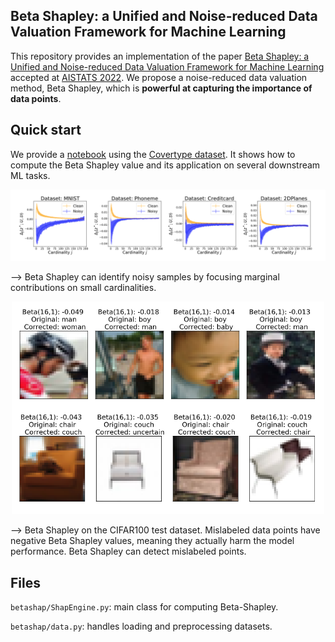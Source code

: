 ## Beta Shapley: a Unified and Noise-reduced Data Valuation Framework for Machine Learning

This repository provides an implementation of the paper [Beta Shapley: a Unified and Noise-reduced Data Valuation Framework for Machine Learning](https://arxiv.org/abs/2110.14049) accepted at [AISTATS 2022](https://aistats.org/aistats2022). We propose a noise-reduced data valuation method, Beta Shapley, which is **powerful at capturing the importance of data points**.

## Quick start

We provide a [notebook](notebook/Example_Covertype_dataset.ipynb) using the [Covertype dataset](https://scikit-learn.org/stable/modules/generated/sklearn.datasets.fetch_covtype.html). It shows how to compute the Beta Shapley value and its application on several downstream ML tasks.

<p align="center">
<img src="./fig/mc_plot.png" width="700">
</p>
--> Beta Shapley can identify noisy samples by focusing marginal contributions on small cardinalities.

<p align="center">
<img src="./fig/beta_shapley_cifar100.png" width="500">
</p>
--> Beta Shapley on the CIFAR100 test dataset. Mislabeled data points have negative Beta Shapley values, meaning they actually harm the model performance. Beta Shapley can detect mislabeled points.


## Files

`betashap/ShapEngine.py`: main class for computing Beta-Shapley.

`betashap/data.py`: handles loading and preprocessing datasets.



